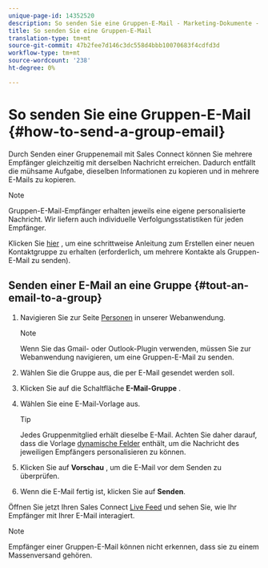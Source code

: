 ```yaml
---
unique-page-id: 14352520
description: So senden Sie eine Gruppen-E-Mail - Marketing-Dokumente - Produktdokumentation
title: So senden Sie eine Gruppen-E-Mail
translation-type: tm+mt
source-git-commit: 47b2fee7d146c3dc558d4bbb10070683f4cdfd3d
workflow-type: tm+mt
source-wordcount: '238'
ht-degree: 0%

---
```



# So senden Sie eine Gruppen-E-Mail {#how-to-send-a-group-email}

Durch Senden einer Gruppenemail mit Sales Connect können Sie mehrere Empfänger gleichzeitig mit derselben Nachricht erreichen. Dadurch entfällt die mühsame Aufgabe, dieselben Informationen zu kopieren und in mehrere E-Mails zu kopieren.

>[!NOTE]
>
>Gruppen-E-Mail-Empfänger erhalten jeweils eine eigene personalisierte Nachricht. Wir liefern auch individuelle Verfolgungsstatistiken für jeden Empfänger.

Klicken Sie [hier](http://docs.marketo.com/x/JITS) , um eine schrittweise Anleitung zum Erstellen einer neuen Kontaktgruppe zu erhalten (erforderlich, um mehrere Kontakte als Gruppen-E-Mail zu senden).

## Senden einer E-Mail an eine Gruppe {#tout-an-email-to-a-group}

1. Navigieren Sie zur Seite [Personen](http://toutapp.com/next#relationships) in unserer Webanwendung.

   >[!NOTE]
   >
   >Wenn Sie das Gmail- oder Outlook-Plugin verwenden, müssen Sie zur Webanwendung navigieren, um eine Gruppen-E-Mail zu senden.

1. Wählen Sie die Gruppe aus, die per E-Mail gesendet werden soll.
1. Klicken Sie auf die Schaltfläche **E-Mail-Gruppe** .
1. Wählen Sie eine E-Mail-Vorlage aus.

   >[!TIP]
   >
   >Jedes Gruppenmitglied erhält dieselbe E-Mail. Achten Sie daher darauf, dass die Vorlage [dynamische Felder](http://docs.marketo.com/x/QITS) enthält, um die Nachricht des jeweiligen Empfängers personalisieren zu können.

1. Klicken Sie auf **Vorschau** , um die E-Mail vor dem Senden zu überprüfen.
1. Wenn die E-Mail fertig ist, klicken Sie auf **Senden**.

Öffnen Sie jetzt Ihren Sales Connect [Live Feed](http://toutapp.com/next#live) und sehen Sie, wie Ihr Empfänger mit Ihrer E-Mail interagiert.

>[!NOTE]
>
>Empfänger einer Gruppen-E-Mail können nicht erkennen, dass sie zu einem Massenversand gehören.

